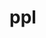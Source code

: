 # ppl

<!-- [![PyPI - Version](https://img.shields.io/pypi/v/ppl.svg)](https://pypi.org/project/ppl) -->
<!-- [![PyPI - Python Version](https://img.shields.io/pypi/pyversions/ppl.svg)](https://pypi.org/project/ppl) -->

<!-- ----- -->

<!-- **Table of Contents** -->

<!-- - [Installation](#installation) -->
<!-- - [License](#license) -->

<!-- ## Installation -->

<!-- ```console -->
<!-- pip install ppl -->
<!-- ``` -->

<!-- ## License -->

<!-- `ppl` is distributed under the terms of the [Apache-2.0](https://spdx.org/licenses/Apache-2.0.html) license. -->
